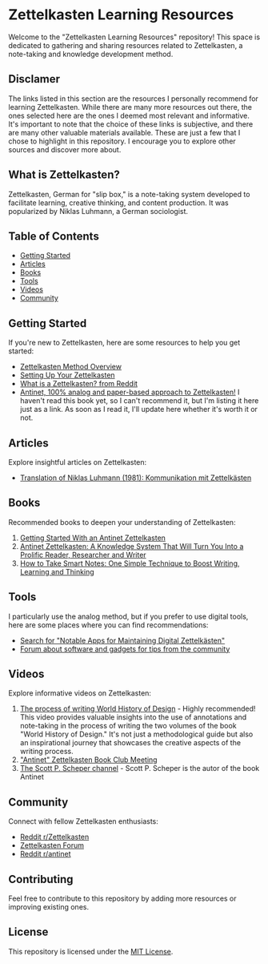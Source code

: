 # Zettelkasten Learning Resources

Welcome to the "Zettelkasten Learning Resources" repository! This space is dedicated to gathering and sharing resources related to Zettelkasten, a note-taking and knowledge development method.

## Disclamer

The links listed in this section are the resources I personally recommend for learning Zettelkasten. While there are many more resources out there, the ones selected here are the ones I deemed most relevant and informative. It's important to note that the choice of these links is subjective, and there are many other valuable materials available. These are just a few that I chose to highlight in this repository. I encourage you to explore other sources and discover more about.

## What is Zettelkasten?

Zettelkasten, German for "slip box," is a note-taking system developed to facilitate learning, creative thinking, and content production. It was popularized by Niklas Luhmann, a German sociologist.

## Table of Contents

- [Getting Started](#getting-started)
- [Articles](#articles)
- [Books](#books)
- [Tools](#tools)
- [Videos](#videos)
- [Community](#community)

## Getting Started

If you're new to Zettelkasten, here are some resources to help you get started:

- [Zettelkasten Method Overview](https://zettelkasten.de/posts/overview/)
- [Setting Up Your Zettelkasten](https://rafaeladao.substack.com/p/anotacoes-com-zettelkasten)
- [What is a Zettelkasten? from Reddit](https://www.reddit.com/r/Zettelkasten/comments/b566a4/what_is_a_zettelkasten/)
- [Antinet, 100% analog and paper-based approach to Zettelkasten!](https://zettelkasten.de/posts/introduction-antinet-zettelkasten/) I haven't read this book yet, so I can't recommend it, but I'm listing it here just as a link. As soon as I read it, I'll update here whether it's worth it or not.

## Articles

Explore insightful articles on Zettelkasten:

- [Translation of Niklas Luhmann (1981): Kommunikation mit Zettelkästen](https://zettelkasten.de/communications-with-zettelkastens/)

## Books

Recommended books to deepen your understanding of Zettelkasten:

1. [Getting Started With an Antinet Zettelkasten](https://www.scottscheper.com/free-guide)
2. [Antinet Zettelkasten: A Knowledge System That Will Turn You Into a Prolific Reader, Researcher and Writer](https://www.scottscheper.com/antinet)
3. [How to Take Smart Notes: One Simple Technique to Boost Writing, Learning and Thinking](https://www.soenkeahrens.de/en/takesmartnotes)

## Tools

I particularly use the analog method, but if you prefer to use digital tools, here are some places where you can find recommendations:

- [Search for "Notable Apps for Maintaining Digital Zettelkästen"](https://www.reddit.com/r/Zettelkasten/comments/b566a4/what_is_a_zettelkasten/)
- [Forum about software and gadgets for tips from the community](https://forum.zettelkasten.de/categories/tools)

## Videos

Explore informative videos on Zettelkasten:

1. [The process of writing World History of Design](https://www.youtube.com/watch?v=Kxyy0THLfuI) - Highly recommended! This video provides valuable insights into the use of annotations and note-taking in the process of writing the two volumes of the book "World History of Design." It's not just a methodological guide but also an inspirational journey that showcases the creative aspects of the writing process.
2. ["Antinet" Zettelkasten Book Club Meeting](https://www.youtube.com/watch?v=AVma3xZg0gQ)
3. [The Scott P. Scheper channel](https://www.youtube.com/watch?v=bP7AXjA4O6U&list=PLSofW8L-FnU-Z8BFXqv8JZt5Cp0mj2_Eb) - Scott P. Scheper is the autor of the book Antinet

## Community

Connect with fellow Zettelkasten enthusiasts:

- [Reddit r/Zettelkasten](https://www.reddit.com/r/Zettelkasten/)
- [Zettelkasten Forum](https://forum.zettelkasten.de/)
- [Reddit r/antinet](https://www.reddit.com/r/antinet/)

## Contributing

Feel free to contribute to this repository by adding more resources or improving existing ones.

## License

This repository is licensed under the [MIT License](LICENSE).

